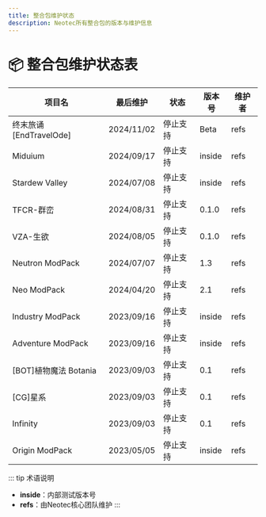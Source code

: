 ```yaml
---
title: 整合包维护状态
description: Neotec所有整合包的版本与维护信息
---
```


# 📦 整合包维护状态表

| 项目名                     | 最后维护   | 状态       | 版本号  | 维护者  |
|---------------------------|------------|------------|---------|---------|
| 终末旅诵 [EndTravelOde]    | 2024/11/02 | 停止支持   | Beta    | refs    |
| Miduium                   | 2024/09/17 | 停止支持   | inside  | refs    |
| Stardew Valley            | 2024/07/08 | 停止支持   | inside  | refs    |
| TFCR-群峦                 | 2024/08/31 | 停止支持   | 0.1.0   | refs    |
| VZA-生欲                  | 2024/08/05 | 停止支持   | 0.1.0   | refs    |
| Neutron ModPack           | 2024/07/07 | 停止支持   | 1.3     | refs    |
| Neo ModPack               | 2024/04/20 | 停止支持   | 2.1     | refs    |
| Industry ModPack          | 2023/09/16 | 停止支持   | inside  | refs    |
| Adventure ModPack         | 2023/09/16 | 停止支持   | inside  | refs    |
| [BOT]植物魔法 Botania      | 2023/09/03 | 停止支持   | 0.1     | refs    |
| [CG]星系                  | 2023/09/03 | 停止支持   | 0.1     | refs    |
| Infinity                  | 2023/09/03 | 停止支持   | 0.1     | refs    |
| Origin ModPack            | 2023/05/05 | 停止支持   | inside  | refs    |

::: tip 术语说明
- **inside**：内部测试版本号  
- **refs**：由Neotec核心团队维护
:::